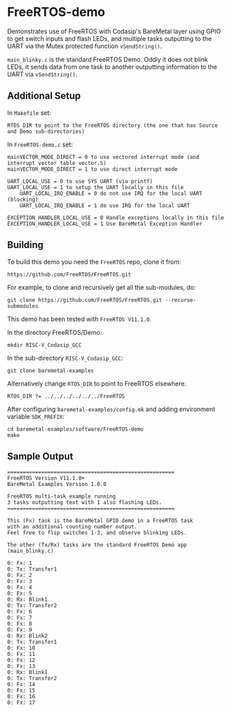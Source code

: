 # FreeRTOS-demo

Demonstrates use of FreeRTOS with Codasip's BareMetal layer using GPIO to get switch inputs and
flash LEDs, and multiple tasks outputting to the UART via the Mutex protected function `vSendString()`.

`main_blinky.c` is the standard FreeRTOS Demo. Oddly it does not blink LEDs, it sends data from
one task to another outputting information to the UART via `vSendString()`.

## Additional Setup

In `Makefile` set:

    RTOS_DIR to point to the FreeRTOS directory (the one that has Source and Demo sub-directories)

In `FreeRTOS-demo.c` set:

    mainVECTOR_MODE_DIRECT = 0 to use vectored interrupt mode (and interrupt vector table vector.S)
    mainVECTOR_MODE_DIRECT = 1 to use direct interrupt mode

    UART_LOCAL_USE = 0 to use SYS UART (via printf)
    UART_LOCAL_USE = 1 to setup the UART locally in this file
        UART_LOCAL_IRQ_ENABLE = 0 do not use IRQ for the local UART (blocking)
        UART_LOCAL_IRQ_ENABLE = 1 do use IRQ for the local UART

    EXCEPTION_HANDLER_LOCAL_USE = 0 Handle exceptions locally in this file
    EXCEPTION_HANDLER_LOCAL_USE = 1 Use BareMetal Exception Handler

## Building

To build this demo you need the `FreeRTOS` repo, clone it from:

	https://github.com/FreeRTOS/FreeRTOS.git

For example, to clone and recursively get all the sub-modules, do:

    git clone https://github.com/FreeRTOS/FreeRTOS.git --recurse-submodules

This demo has been tested with `FreeRTOS V11.1.0`.

In the directory FreeRTOS/Demo:

    mkdir RISC-V_Codasip_GCC

In the sub-directory `RISC-V_Codasip_GCC`:

    git clone baremetal-examples

Alternatively change `RTOS_DIR` to point to FreeRTOS elsewhere.

    RTOS_DIR ?= ../../../../../../FreeRTOS

After configuring `baremetal-examples/config.mk` and adding environment variable `SDK_PREFIX`:

    cd baremetal-examples/software/FreeRTOS-demo
    make

## Sample Output

    ======================================================
    FreeRTOS Version V11.1.0+
    BareMetal Examples Version 1.0.0

    FreeRTOS multi-task example running
    3 tasks outputting text with 1 also flashing LEDs.
    ======================================================

    This (Fx) task is the BareMetal GPIO demo in a FreeRTOS task
    with an additional counting number output.
    Feel free to flip switches 1-3, and observe blinking LEDs.

    The other (Tx/Rx) tasks are the standard FreeRTOS Demo app (main_blinky.c)

    0: Fx: 1
    0: Tx: Transfer1
    0: Fx: 2
    0: Fx: 3
    0: Fx: 4
    0: Fx: 5
    0: Rx: Blink1
    0: Tx: Transfer2
    0: Fx: 6
    0: Fx: 7
    0: Fx: 8
    0: Fx: 9
    0: Rx: Blink2
    0: Tx: Transfer1
    0: Fx: 10
    0: Fx: 11
    0: Fx: 12
    0: Fx: 13
    0: Rx: Blink1
    0: Tx: Transfer2
    0: Fx: 14
    0: Fx: 15
    0: Fx: 16
    0: Fx: 17
